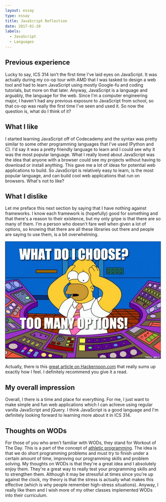 ```yaml
---
layout: essay
type: essay
title: JavaScript Reflection
date: 2017-01-20
labels:
  - JavaScript
  - Languages
---
```


## Previous experience
Lucky to say, ICS 314 isn't the first time I've laid eyes on JavaScript. It was actually during my co-op tour with AMD that I was tasked to design a web tool and had to learn JavaScript using mostly Google-fu and coding tutorials, but more on that later. Anyway, JavaScript is a language and arguably, the language for the web. Since I'm a computer engineering major, I haven't had any previous exposure to JavaScript from school, so that co-op was really the first time I've seen and used it. So now the question is, what do I think of it?

## What I like
I started learning JavaScript off of Codecademy and the syntax was pretty similar to some other programming languages that I've used (Python and C). I'd say it was a pretty friendly language to learn and I could see why it was the most popular language. What I really loved about JavaScript was the idea that anyone with a browser could see my projects without having to download or install anything. This gave me a lot of ideas for potential web applications to build. So JavaScript is relatively easy to learn, is the most popular language, and can build cool web applications that run on browsers. What's not to like?

## What I dislike
Let me preface this next section by saying that I have nothing against frameworks. I know each framework is (hopefully) good for something and that there's a reason to their existence, but my only gripe is that there are so many of them. I'm a person who doesn't fare well when given a lot of options, so knowing that there are all these libraries out there and people are saying to use them, is a bit overwhelming.

<img class="ui image" src="../images/homer-simpson-many-choices.png">

Actually, there is this [great article on Hackernoon.com](https://hackernoon.com/how-it-feels-to-learn-javascript-in-2016-d3a717dd577f#.4gto39so7) that really sums up exactly how I feel. I definitely recommend you give it a read.

## My overall impression
Overall, I there is a time and place for everything. For me, I just want to make simple and fun web applications which I can achieve using regular vanilla JavaScript and jQuery. I think JavaScript is a good language and I'm definitely looking forward to learning more about it in ICS 314.

## Thoughts on WODs
For those of you who aren't familiar with WODs, they stand for Workout of The Day. This is a part of the concept of [athletic programming](http://philipmjohnson.org/essays/athletic-software-engineering.html). The idea is that we do short programming problems and must try to finish under a certain amount of time, improving our programming skills and problem solving. My thoughts on WODs is that they're a great idea and I absolutely enjoy them. They're a great way to really test your programming skills and to strengthen them. Although it may be stressful at times since you're up against the clock, my theory is that the stress is actually what makes this effective (which is why people remember high-stress situations). Anyway, I really like them and I wish more of my other classes implemented WODs into their curriculum.

